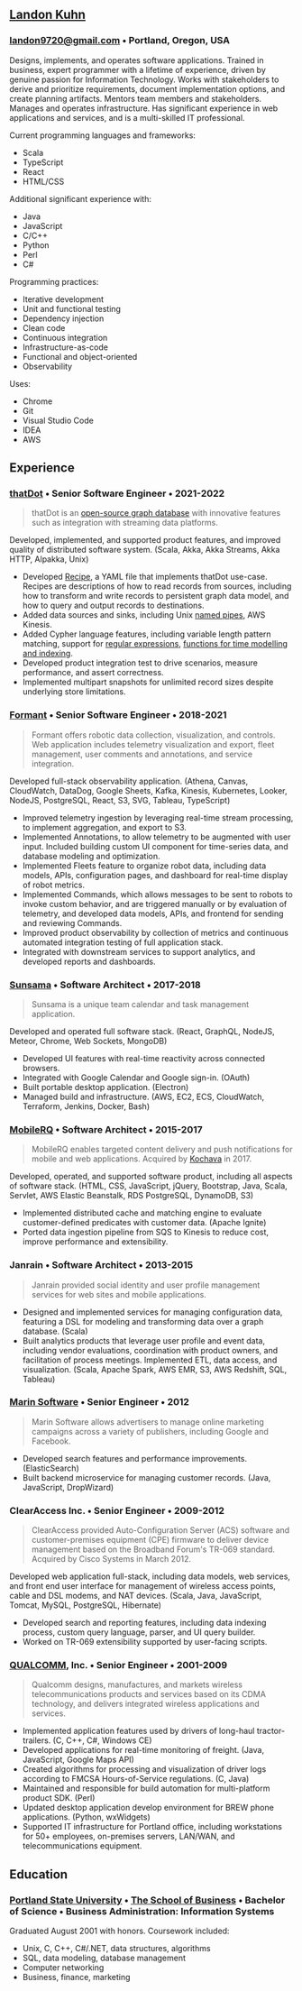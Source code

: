## [Landon Kuhn](http://landon9720.com)

### [landon9720@gmail.com](mailto://landon9720@gmail.com) • Portland, Oregon, USA

Designs, implements, and operates software applications. Trained in business, expert programmer with a lifetime of experience, driven by genuine passion for Information Technology. Works with stakeholders to derive and prioritize requirements, document implementation options, and create planning artifacts. Mentors team members and stakeholders. Manages and operates infrastructure. Has significant experience in web applications and services, and is a multi-skilled IT professional. 

Current programming languages and frameworks:
* Scala
* TypeScript
* React
* HTML/CSS

Additional significant experience with:
* Java
* JavaScript
* C/C++
* Python
* Perl
* C#

Programming practices:
* Iterative development
* Unit and functional testing
* Dependency injection
* Clean code
* Continuous integration
* Infrastructure-as-code
* Functional and object-oriented
* Observability

Uses:
* Chrome
* Git
* Visual Studio Code
* IDEA
* AWS

## Experience

### [thatDot](https://www.thatdot.com/) • Senior Software Engineer • 2021-2022

> thatDot is an [open-source graph database](https://github.com/thatdot/quine) with innovative features such as integration with streaming data platforms.

Developed, implemented, and supported product features, and improved quality of distributed software system. (Scala, Akka, Akka Streams, Akka HTTP, Alpakka, Unix)

* Developed [Recipe](https://quine.io/recipes), a YAML file that implements thatDot use-case. Recipes are descriptions of how to read records from sources, including how to transform and write records to persistent graph data model, and how to query and output records to destinations. 
* Added data sources and sinks, including Unix [named pipes](https://docs.quine.io/components/ingest-sources/files-and-named-pipes.html#named-pipe), AWS Kinesis. 
* Added Cypher language features, including variable length pattern matching, support for [regular expressions](https://docs.quine.io/reference/cypher/cypher-functions.html#:~:text=time%20into%20string-,text.regexFirstMatch,-text.regexFirstMatch(text)), [functions for time modelling and indexing](https://docs.quine.io/reference/reify-time.html). 
* Developed product integration test to drive scenarios, measure performance, and assert correctness. 
* Implemented multipart snapshots for unlimited record sizes despite underlying store limitations. 

### [Formant](https://formant.io/) • Senior Software Engineer • 2018-2021

> Formant offers robotic data collection, visualization, and controls. Web application includes telemetry visualization and export, fleet management, user comments and annotations, and service integration.

Developed full-stack observability application. (Athena, Canvas, CloudWatch, DataDog, Google Sheets, Kafka, Kinesis, Kubernetes, Looker, NodeJS, PostgreSQL, React, S3, SVG, Tableau, TypeScript)

* Improved telemetry ingestion by leveraging real-time stream processing, to implement aggregation, and export to S3. 
* Implemented Annotations, to allow telemetry to be augmented with user input. Included building custom UI component for time-series data, and database modeling and optimization. 
* Implemented Fleets feature to organize robot data, including data models, APIs, configuration pages, and dashboard for real-time display of robot metrics. 
* Implemented Commands, which allows messages to be sent to robots to invoke custom behavior, and are triggered manually or by evaluation of telemetry, and developed data models, APIs, and frontend for sending and reviewing Commands. 
* Improved product observability by collection of metrics and continuous automated integration testing of full application stack. 
* Integrated with downstream services to support analytics, and developed reports and dashboards.

### [Sunsama](https://sunsama.com/) • Software Architect • 2017-2018

> Sunsama is a unique team calendar and task management application.

Developed and operated full software stack. (React, GraphQL, NodeJS, Meteor, Chrome, Web Sockets, MongoDB)

* Developed UI features with real-time reactivity across connected browsers.
* Integrated with Google Calendar and Google sign-in. (OAuth)
* Built portable desktop application. (Electron)
* Managed build and infrastructure. (AWS, EC2, ECS, CloudWatch, Terraform, Jenkins, Docker, Bash)

### [MobileRQ](http://mobilerq.com/) • Software Architect • 2015-2017

> MobileRQ enables targeted content delivery and push notifications for mobile and web applications. Acquired by [Kochava](http://kochava.com/) in 2017.

Developed, operated, and supported software product, including all aspects of software stack. (HTML, CSS, JavaScript, jQuery, Bootstrap, Java, Scala, Servlet, AWS Elastic Beanstalk, RDS PostgreSQL, DynamoDB, S3)

* Implemented distributed cache and matching engine to evaluate customer-defined predicates with customer data. (Apache Ignite)
* Ported data ingestion pipeline from SQS to Kinesis to reduce cost, improve performance and extensibility.

### Janrain • Software Architect • 2013-2015

> Janrain provided social identity and user profile management services for web sites and mobile applications.

* Designed and implemented services for managing configuration data, featuring a DSL for modeling and transforming data over a graph database. (Scala)
* Built analytics products that leverage user profile and event data, including vendor evaluations, coordination with product owners, and facilitation of process meetings. Implemented ETL, data access, and visualization. (Scala, Apache Spark, AWS EMR, S3, AWS Redshift, SQL, Tableau)

### [Marin Software](http://marinsoftware.com/) • Senior Engineer • 2012

> Marin Software allows advertisers to manage online marketing campaigns across a variety of publishers, including Google and Facebook.

* Developed search features and performance improvements. (ElasticSearch)
* Built backend microservice for managing customer records. (Java, JavaScript, DropWizard)

### ClearAccess Inc. • Senior Engineer • 2009-2012

> ClearAccess provided Auto-Configuration Server (ACS) software and customer-premises equipment (CPE) firmware to deliver device management based on the Broadband Forum's TR-069 standard. Acquired by Cisco Systems in March 2012.

Developed web application full-stack, including data models, web services, and front end user interface for management of wireless access points, cable and DSL modems, and NAT devices. (Scala, Java, JavaScript, Tomcat, MySQL, PostgreSQL, Hibernate)

* Developed search and reporting features, including data indexing process, custom query language, parser, and UI query builder.
* Worked on TR-069 extensibility supported by user-facing scripts.

### [QUALCOMM](http://qualcomm.com/), Inc. • Senior Engineer • 2001-2009

> Qualcomm designs, manufactures, and markets wireless telecommunications products and services based on its CDMA technology, and delivers integrated wireless applications and services.

* Implemented application features used by drivers of long-haul tractor-trailers. (C, C++, C#, Windows CE)
* Developed applications for real-time monitoring of freight. (Java, JavaScript, Google Maps API)
* Created algorithms for processing and visualization of driver logs according to FMCSA Hours-of-Service regulations. (C, Java)
* Maintained and responsible for build automation for multi-platform product SDK. (Perl)
* Updated desktop application develop environment for BREW phone applications. (Python, wxWidgets)
* Supported IT infrastructure for Portland office, including workstations for 50+ employees, on-premises servers, LAN/WAN, and telecommunications equipment.

## Education

### [Portland State University](http://pdx.edu/) • [The School of Business](https://www.pdx.edu/business) • Bachelor of Science • Business Administration: Information Systems

Graduated August 2001 with honors. Coursework included: 

* Unix, C, C++, C#/.NET, data structures, algorithms
* SQL, data modeling, database management
* Computer networking
* Business, finance, marketing
